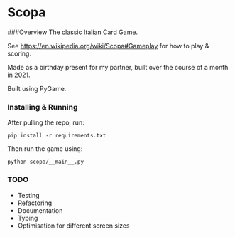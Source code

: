 # Scopa

###Overview
The classic Italian Card Game.

See https://en.wikipedia.org/wiki/Scopa#Gameplay for how to play & scoring.

Made as a birthday present for my partner, built over the course of a month in 2021.

Built using PyGame.

### Installing & Running

After pulling the repo, run:
```
pip install -r requirements.txt
```

Then run the game using:

```
python scopa/__main__.py
```

### TODO
- Testing
- Refactoring
- Documentation
- Typing
- Optimisation for different screen sizes
